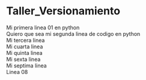 # Taller_Versionamiento
Mi primera linea 01 en python\
Quiero que sea mi segunda linea de codigo en python\
Mi tercera linea\
Mi cuarta linea\
Mi quinta linea\
Mi sexta linea\
Mi septima linea\
Linea 08
